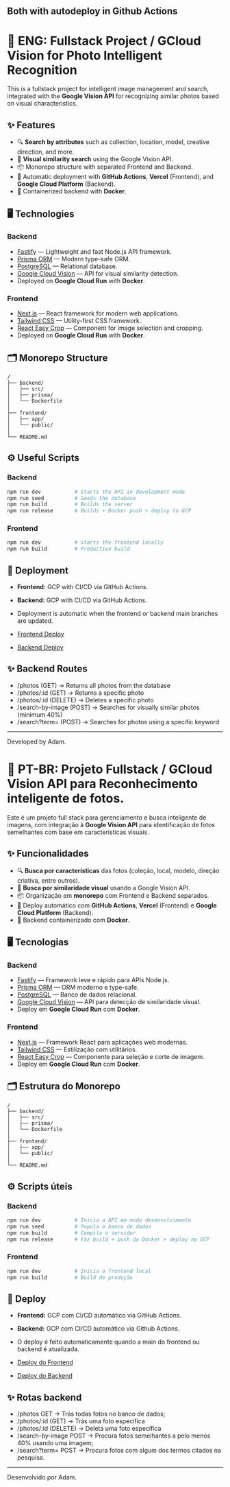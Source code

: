 ## Both with autodeploy in Github Actions

# 📸 ENG: Fullstack Project / GCloud Vision for Photo Intelligent Recognition

This is a fullstack project for intelligent image management and search, integrated with the **Google Vision API** for recognizing similar photos based on visual characteristics.

## ✨ Features

- 🔍 **Search by attributes** such as collection, location, model, creative direction, and more.
- 🧠 **Visual similarity search** using the Google Vision API.
- 📦 Monorepo structure with separated Frontend and Backend.
- 🚀 Automatic deployment with **GitHub Actions**, **Vercel** (Frontend), and **Google Cloud Platform** (Backend).
- 🐳 Containerized backend with **Docker**.

## 🖥️ Technologies

### Backend
- [Fastify](https://fastify.dev/) — Lightweight and fast Node.js API framework.
- [Prisma ORM](https://www.prisma.io/) — Modern type-safe ORM.
- [PostgreSQL](https://www.postgresql.org/) — Relational database.
- [Google Cloud Vision](https://cloud.google.com/vision) — API for visual similarity detection.
- Deployed on **Google Cloud Run** with **Docker**.

### Frontend
- [Next.js](https://nextjs.org/) — React framework for modern web applications.
- [Tailwind CSS](https://tailwindcss.com/) — Utility-first CSS framework.
- [React Easy Crop](https://github.com/ValeryBugakov/react-easy-crop) — Component for image selection and cropping.
- Deployed on **Google Cloud Run** with **Docker**.

## 🗂 Monorepo Structure

```
/
├── backend/
│   ├── src/
│   ├── prisma/
│   └── Dockerfile
│
├── frontend/
│   ├── app/
│   └── public/
│
└── README.md
```

## ⚙️ Useful Scripts

### Backend
```bash
npm run dev           # Starts the API in development mode
npm run seed          # Seeds the database
npm run build         # Builds the server
npm run release       # Builds + Docker push + deploy to GCP
```

### Frontend
```bash
npm run dev           # Starts the frontend locally
npm run build         # Production build
```

## 🚀 Deployment

- **Frontend:** GCP with CI/CD via GitHub Actions.
- **Backend:** GCP with CI/CD via GitHub Actions.

- Deployment is automatic when the frontend or backend main branches are updated.

- [Frontend Deploy](https://farm-rio-434732873433.us-central1.run.app)
- [Backend Deploy](https://photos-api-434732873433.us-central1.run.app)

## ✨ Backend Routes

- /photos (GET) -> Returns all photos from the database
- /photos/:id (GET) -> Returns a specific photo
- /photos/:id (DELETE) -> Deletes a specific photo
- /search-by-image (POST) -> Searches for visually similar photos (minimum 40%)
- /search?term=<term> (POST) -> Searches for photos using a specific keyword

---

Developed by Adam.


# 📸 PT-BR: Projeto Fullstack / GCloud Vision API para Reconhecimento inteligente de fotos.

Este é um projeto full stack para gerenciamento e busca inteligente de imagens, com integração à **Google Vision API** para identificação de fotos semelhantes com base em características visuais.

## ✨ Funcionalidades

- 🔍 **Busca por características** das fotos (coleção, local, modelo, direção criativa, entre outros).
- 🧠 **Busca por similaridade visual** usando a Google Vision API.
- 📦 Organização em **monorepo** com Frontend e Backend separados.
- 🚀 Deploy automático com **GitHub Actions**, **Vercel** (Frontend) e **Google Cloud Platform** (Backend).
- 🐳 Backend containerizado com **Docker**.

## 🖥️ Tecnologias

### Backend
- [Fastify](https://fastify.dev/) — Framework leve e rápido para APIs Node.js.
- [Prisma ORM](https://www.prisma.io/) — ORM moderno e type-safe.
- [PostgreSQL](https://www.postgresql.org/) — Banco de dados relacional.
- [Google Cloud Vision](https://cloud.google.com/vision) — API para detecção de similaridade visual.
- Deploy em **Google Cloud Run** com **Docker**.

### Frontend
- [Next.js](https://nextjs.org/) — Framework React para aplicações web modernas.
- [Tailwind CSS](https://tailwindcss.com/) — Estilização com utilitários.
- [React Easy Crop](https://github.com/ValeryBugakov/react-easy-crop) — Componente para seleção e corte de imagem.
- Deploy em **Google Cloud Run** com **Docker**.

## 🗂 Estrutura do Monorepo

```
/
├── backend/
│   ├── src/
│   ├── prisma/
│   └── Dockerfile
│
├── frontend/
│   ├── app/
│   └── public/
│
└── README.md
```

## ⚙️ Scripts úteis

### Backend
```bash
npm run dev           # Inicia a API em modo desenvolvimento
npm run seed          # Popula o banco de dados
npm run build         # Compila o servidor
npm run release       # Faz build + push do Docker + deploy no GCP
```

### Frontend
```bash
npm run dev           # Inicia o frontend local
npm run build         # Build de produção
```

## 🚀 Deploy

- **Frontend:** GCP com CI/CD automático via GitHub Actions.
- **Backend:** GCP com CI/CD automático via Github Actions.

- O deploy é feito automaticamente quando a main do frontend ou backend é atualizada.

- [Deploy do Frontend](https://farm-rio-434732873433.us-central1.run.app)
- [Deploy do Backend](https://photos-api-434732873433.us-central1.run.app)


## ✨ Rotas backend

- /photos GET -> Trás todas fotos no banco de dados;
- /photos/:id (GET) -> Trás uma foto específica
- /photos/:id (DELETE) -> Deleta uma foto específica
- /search-by-image POST -> Procura fotos semelhantes a pelo menos 40% usando uma imagem;
- /search?term=<term> POST -> Procura fotos com algum dos termos citados na pesquisa.

---

Desenvolvido por Adam.
